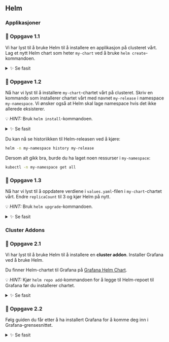 ## Helm

### Applikasjoner

### 🔨 Oppgave 1.1

Vi har lyst til å bruke Helm til å installere en applikasjon på clusteret vårt.
Lag et nytt Helm chart som heter `my-chart` ved å bruke `helm create`-kommandoen.

<details>
  <summary>✨ Se fasit</summary>

```bash
helm create my-chart
```

</details>

### 🔨 Oppgave 1.2

Nå har vi lyst til å installere `my-chart`-chartet vårt på clusteret.
Skriv en kommando som installerer chartet vårt med navnet `my-release` i namespace `my-namespace`.
Vi ønsker også at Helm skal lage namespace hvis det ikke allerede eksisterer.

💡 _HINT:_ Bruk `helm install`-kommandoen.

<details>
  <summary>✨ Se fasit</summary>

```bash
helm -n my-namespace install my-release . --create-namespace
```

</details>

Du kan nå se historiikken til Helm-releasen ved å kjøre:

```bash
helm -n my-namespace history my-release
```

Dersom alt gikk bra, burde du ha laget noen ressurser i `my-namespace`:

```bash
kubectl -n my-namespace get all
```

### 🔨 Oppgave 1.3

Nå har vi lyst til å oppdatere verdiene i `values.yaml`-filen i `my-chart`-chartet vårt.
Endre `replicaCount` til 3 og kjør Helm på nytt.

💡 _HINT:_ Bruk `helm upgrade`-kommandoen.

<details>
  <summary>✨ Se fasit</summary>

```bash
# Endre replicaCount i values.yaml til 3
# Kjør helm upgrade
helm -n my-namespace upgrade my-release .
```

</details>

### Cluster Addons

### 🔨 Oppgave 2.1

Vi har lyst til å bruke Helm til å installere en **cluster addon**.
Installer Grafana ved å bruke Helm.

Du finner Helm-chartet til Grafana på [Grafana Helm Chart](https://artifacthub.io/packages/helm/grafana/grafana).

💡 _HINT:_ Kjør `helm repo add`-kommandoen for å legge til Helm-repoet til Grafana før du installerer chartet.

<details>
  <summary>✨ Se fasit</summary>

```bash
helm repo add grafana https://grafana.github.io/helm-charts
helm repo update
helm -n grafana install grafana grafana/grafana --create-namespace
```

</details>

### 🔨 Oppgave 2.2

Følg guiden du får etter å ha installert Grafana for å komme deg inn i Grafana-grensesnittet.

<details>
  <summary>✨ Se fasit</summary>

1. Get your 'admin' user password by running:

```bash
kubectl get secret --namespace grafana grafana -o jsonpath="{.data.admin-password}" | base64 --decode ; echo
```

2. The Grafana server can be accessed via port 80 on the following DNS name from within your cluster:

```
grafana.grafana.svc.cluster.local
```

Get the Grafana URL to visit by running these commands in the same shell:

```bash
export POD_NAME=$(kubectl get pods --namespace grafana -l "app.kubernetes.io/name=grafana,app.kubernetes.io/instance=grafana" -o jsonpath="{.items[0].metadata.name}")
kubectl --namespace grafana port-forward $POD_NAME 3000
```

3. Login with the password from step 1 and the username: admin

</details>
